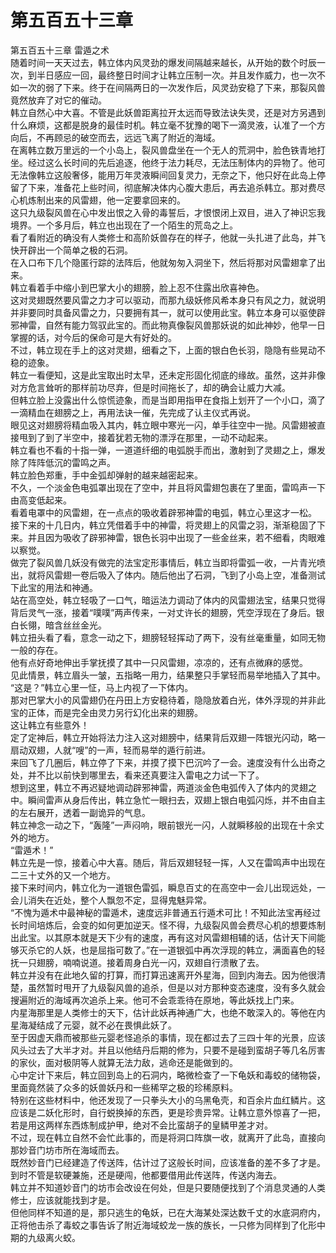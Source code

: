# 第五百五十三章

第五百五十三章 雷遁之术\
随着时间一天天过去，韩立体内风灵劲的爆发间隔越来越长，从开始的数个时辰一次，到半日感应一回，最终整日时间才让韩立压制一次。并且发作威力，也一次不如一次的弱了下来。终于在间隔两日的一次发作后，风灵劲安稳了下来，那裂风兽竟然放弃了对它的催动。\
韩立自然心中大喜。不管是此妖兽距离拉开太远而导致法诀失灵，还是对方另遇到什么麻烦，这都是脱身的最佳时机。韩立毫不犹豫的喝下一滴灵液，认准了一个方向后，不再顾忌的破空而去，远远飞离了附近的海域。\
在离韩立数万里远的一个小岛上，裂风兽盘坐在一个无人的荒洞中，脸色铁青地打坐。经过这么长时间的先后追逐，他终于法力耗尽，无法压制体内的异物了。他可无法像韩立这般奢侈，能用万年灵液瞬间回复灵力，无奈之下，他只好在此岛上停留了下来，准备花上些时间，彻底解决体内心腹大患后，再去追杀韩立。那对费尽心机炼制出来的风雷翅，他一定要拿回来的。\
这只九级裂风兽在心中发出恨之入骨的毒誓后，才恨恨闭上双目，进入了神识忘我境界。一个多月后，韩立也出现在了一个陌生的荒岛之上。\
看了看附近的确没有人类修士和高阶妖兽存在的样子，他就一头扎进了此岛，并飞快开辟出一个简单之极的石洞。\
在入口布下几个隐匿行踪的法阵后，他就匆匆入洞坐下，然后将那对风雷翅拿了出来。\
韩立看着手中缩小到巴掌大小的翅膀，脸上忍不住露出欣喜神色。\
这对灵翅既然要风雷之力才可以驱动，而那九级妖修风希本身只有风之力，就说明并非要同时具备风雷之力，只要拥有其一，就可以使用此宝。韩立本身可以驱使辟邪神雷，自然有能力驾驭此宝的。而此物真像裂风兽那妖说的如此神妙，他早一日掌握的话，对今后的保命可是大有好处的。\
不过，韩立现在手上的这对灵翅，细看之下，上面的银白色长羽，隐隐有些晃动不稳的迹象。\
韩立一看便知，这是此宝取出时太早，还未定形固化彻底的缘故。虽然，这并非像对方危言耸听的那样前功尽弃，但是时间拖长了，却的确会让威力大减。\
但韩立脸上没露出什么惊慌迹象，而是当即用指甲在食指上划开了一个小口，滴了一滴精血在翅膀之上，再用法诀一催，先完成了认主仪式再说。\
眼见这对翅膀将精血吸入其内，韩立眼中寒光一闪，单手往空中一抛。风雷翅被直接甩到了到了半空中，接着犹若无物的漂浮在那里，一动不动起来。\
韩立看也不看的十指一弹，一道道纤细的电弧脱手而出，激射到了灵翅之上，爆发除了阵阵低沉的雷鸣之声。\
韩立脸色郑重，手中金弧却弹射的越来越密起来。\
不久，一个淡金色电弧罩出现在了空中，并且将风雷翅包裹在了里面，雷鸣声一下由高变低起来。\
看着电罩中的风雷翅，在一点点的吸收着辟邪神雷的电弧，韩立心里这才一松。\
接下来的十几日内，韩立凭借着手中的神雷，将灵翅上的风雷之羽，渐渐稳固了下来。并且因为吸收了辟邪神雷，银色长羽中出现了一些金丝来，若不细看，肉眼难以察觉。\
做完了裂风兽几妖没有做完的法宝定形事情后，韩立当即将雷弧一收，一片青光喷出，就将风雷翅一卷后吸入了体内。随后他出了石洞，飞到了小岛上空，准备测试下此宝的用法和神通。\
站在高空处，韩立轻吸了一口气，暗运法力调动了体内的风雷翅法宝，结果只觉得背后灵气一涨，接着“噗噗”两声传来，一对丈许长的翅膀，凭空浮现在了身后。银白长翎，暗含丝丝金光。\
韩立扭头看了看，意念一动之下，翅膀轻轻挥动了两下，没有丝毫重量，如同无物一般的存在。\
他有点好奇地伸出手掌抚摸了其中一只风雷翅，凉凉的，还有点微麻的感觉。\
见此情景，韩立眉头一皱，五指略一用力，结果整只手掌轻而易举地插入了其中。\
“这是？”韩立心里一怔，马上内视了一下体内。\
那对巴掌大小的风雷翅仍在丹田上方安稳待着，隐隐放着白光，体外浮现的并非此宝的正体，而是完全由灵力另行幻化出来的翅膀。\
这让韩立有些意外！\
定了定神后，韩立开始将法力注入这对翅膀中，结果背后双翅一阵银光闪动，略一扇动双翅，人就“嗖”的一声，轻而易举的遁行前进。\
来回飞了几圈后，韩立停了下来，并摸了摸下巴沉吟了一会。速度没有什么出奇之处，并不比以前快到哪里去，看来还真要注入雷电之力试一下了。\
想到这里，韩立不再迟疑地调动辟邪神雷，两道淡金色电弧传入了体内的灵翅之中。瞬间雷声从身后传出，韩立急忙一眼扫去，双翅上银白电弧闪烁，并不由自主的左右展开，透着一副诡异的气息。\
韩立神念一动之下，“轰隆”一声闷响，眼前银光一闪，人就瞬移般的出现在十余丈外的地方。\
“雷遁术！”\
韩立先是一惊，接着心中大喜。随后，背后双翅轻轻一挥，人又在雷鸣声中出现在二三十丈外的又一个地方。\
接下来时间内，韩立化为一道银色雷弧，瞬息百丈的在高空中一会儿出现远处，一会儿消失在近处，整个人飘忽不定，显得鬼魅异常。\
“不愧为遁术中最神秘的雷遁术，速度远非普通五行遁术可比！不知此法宝再经过长时间培炼后，会变的如何更加逆天。怪不得，九级裂风兽会费尽心机的想要炼制出此宝。以其原本就是天下少有的速度，再有这对风雷翅相辅的话，估计天下间能够灭杀它的人妖，也是屈指可数了。”在一道银弧中再次浮现的韩立，满面喜色的轻抚一只翅膀，喃喃说道。接着周身白光一闪，双翅自行溃散了去。\
韩立并没有在此地久留的打算，而打算迅速离开外星海，回到内海去。因为他很清楚，虽然暂时甩开了九级裂风兽的追杀，但是以对方那种变态速度，没有多久就会搜遍附近的海域再次追杀上来。他可不会乖乖待在原地，等此妖找上门来。\
内星海那里是人类修士的天下，估计此妖再神通广大，也绝不敢深入的。等他在内星海凝结成了元婴，就不必在畏惧此妖了。\
至于因虚天鼎而被那些元婴老怪追杀的事情，现在都过去了三四十年的光景，应该风头过去了大半才对。并且以他结丹后期的修为，只要不是碰到蛮胡子等几名厉害的家伙，面对极阴等人就算无法力敌，逃命还是能做到的。\
心中定计下来后，韩立回到岛上的石洞内，略微检查了一下龟妖和毒蛟的储物袋，里面竟然装了众多的妖兽妖丹和一些稀罕之极的珍稀原料。\
特别在这些材料中，他还发现了一只拳头大小的乌黑龟壳，和百余片血红鳞片。这应该是二妖化形时，自行蜕换掉的东西，更是珍贵异常。让韩立意外惊喜了一把，若是用这两样东西炼制成护甲，绝对不会比蛮胡子的皇鳞甲差才对。\
不过，现在韩立自然不会忙此事的，而是将洞口阵旗一收，就离开了此岛，直接向那妙音门坊市所在海域而去。\
既然妙音门已经建造了传送阵，估计过了这般长时间，应该准备的差不多了才是。到时不管是软硬兼施，还是硬闯，他都要借用此传送阵，传送内海去。\
韩立并不知道妙音门的坊市会改设在何处，但是只要随便找到了个消息灵通的人类修士，应该就能找到才是。\
但他同样不知道的是，那只逃生的龟妖，已在大海某处深达数千丈的水底洞府内，正将他击杀了毒蛟之事告诉了附近海域蛟龙一族的族长，一只修为同样到了化形中期的九级离火蛟。
